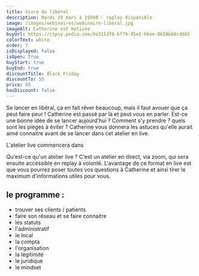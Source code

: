 ```yaml
---
title: Vivre du libéral
description: Mardi 29 mars à 19h00 - replay disponible
image: /images/webinaires/webinaire-liberal.jpg
imageAlt: Catherine est motivée
buyUrl: https://ctpsy.podia.com/9e3153f0-6f79-45e2-b6ee-0658b08cdd82
colorText: white
order: 7
isDisplayed: false
isOpen: true
buyStart: true
buyEnd: true
discountTitle: Black Friday
discountTo: 55
price: 69
hasDiscount: false
---
```


Se lancer en libéral, ça en fait rêver beaucoup, mais il faut avouer que ça peut faire peur ! Catherine est passé par là et peut vous en parler. Est-ce une bonne idée de se lancer aujourd'hui ? Comment s'y prendre ? quels sont les pièges à éviter ? Catherine vous donnera les astuces qu'elle aurait aimé connaitre avant de se lancer dans cet atelier en live.

<Countdown deadline="2022-12-25 00:00:00">L'atelier live commencera dans</Countdown>

Qu'est-ce qu'un atelier live ? C'est un atelier en direct, via zoom, qui sera ensuite accessible en replay à volonté. L'avantage de ce format en live est que vous pourrez poser toutes vos questions à Catherine et ainsi tirer le maximum d'informations utiles pour vous.

## le programme :

- trouver ses clients / patients
- faire son réseau et se faire connaitre
- les statuts
- l'administratif
- le local
- la compta
- l'organisation
- la légitimité
- le juridique
- le mindset
